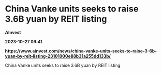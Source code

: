 # China Vanke units seeks to raise 3.6B yuan by REIT listing
**AInvest**

**2023-10-27 09:41**

**https://www.ainvest.com/news/china-vanke-units-seeks-to-raise-3-6b-yuan-by-reit-listing-23101000e88b31a255dd133b/**

China Vanke units seeks to raise 3.6B yuan by REIT listing